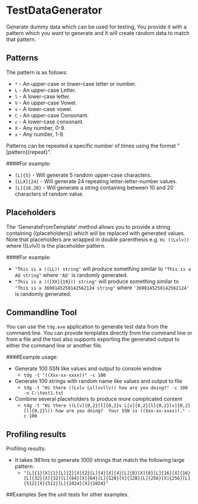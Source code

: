 TestDataGenerator
=================

Generate dummy data which can be used for testing, You provide it with a pattern which you want to generate and it will create 
random data to match that pattern.


## Patterns
The pattern is as follows:
- `*` - An upper-case or lower-case letter or number.
- `L` - An upper-case Letter.
- `l` - A lower-case letter.
- `V` - An upper-case Vowel.
- `v` - A lower-case vowel.
- `C` - An upper-case Consonant.
- `c` - A lower-case consonant.
- `X` - Any number, 0-9.
- `x` - Any number, 1-9.

Patterns can be repeated a specific number of times using the format "[pattern]{repeat}".  

####For example:
- `[L]{5}` - Will generate 5 random upper-case characters.
- `[LLX]{24}`  - Will generate 24 repeating letter-letter-number values.
- `[L]{10,20}` - Will generate a string containing between 10 and 20 characters of random value.


## Placeholders
The 'GenerateFromTemplate' method allows you to provide a string containing ((placeholders)) which will be replaced with generated values.  Note that placeholders are 
wrapped in double parenthesis e.g. `Hi ((Lvlv))` where ((Lvlv)) is the placeholder pattern.

####For example: 
- `"This is a ((LL)) string"` will produce something similar to `"This is a AQ string"` where `'AQ'` is randomly generated.
- `"This is a (([XX]{19})) string"` will produce something similar to `"This is a 3698145258142562124 string"` where `'3698145258142562124'` is randomly generated.

## Commandline Tool
You can use the `tdg.exe` application to generate test data from the command line.  You can provide templates directly from the command line or from a file and 
the tool also supports exporting the generated output to either the command line or another file.

####Example usage:
- Generate 100 SSN like values and output to console window
  - `tdg -t "((Xxx-xx-xxxx))" -c 100`
- Generate 100 strings with random name like values and output to file 
  - `tdg -t "Hi there ((Lvlv Lvllvvllv)) how are you doing?" -c 100 -o C:\test1.txt`
- Combine several placeholders to produce more complicated content
  - `tdg -t "Hi there ((L[v]{0,2}[l]{0,2}v L[v]{0,2}[l]{0,2}[v]{0,2}[l]{0,2}l)) how are you doing?  Your SSN is ((Xxx-xx-xxxx))." -c 100`


## Profiling results
Profiling results:
- It takes 981ms to generate 1000 strings that match the following large pattern:
  - `"[L]{1}[X]{1}[L]{2}[X]{2}[L]{4}[X]{4}[L]{8}[X]{8}[L]{16}[X]{16}[L]{32}[X]{32}[L]{64}[X]{64}[L]{128}[X]{128}[L]{256}[X]{256}[L]{512}[X]{512}[L]{1024}[X]{1024}"`


##Examples
See the unit tests for other examples.